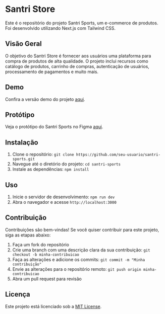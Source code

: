 # Santri Store

Este é o repositório do projeto Santri Sports, um e-commerce de produtos. Foi desenvolvido utilizando Next.js com Tailwind CSS.

## Visão Geral

O objetivo do Santri Store é fornecer aos usuários uma plataforma para compra de produtos  de alta qualidade. O projeto inclui recursos como catálogo de produtos, carrinho de compras, autenticação de usuários, processamento de pagamentos e muito mais.

## Demo

Confira a versão demo do projeto [aqui](https://santristore-git-main-ricard027.vercel.app/).

## Protótipo

Veja o protótipo do Santri Sports no Figma [aqui](https://www.figma.com/file/G9NOM94HsMr7kcnnM5bK1Z/Projeto---Santri?type=design&node-id=0-1&t=mLuILej16nq2ENSW-0).

## Instalação

1. Clone o repositório: `git clone https://github.com/seu-usuario/santri-sports.git`
2. Navegue até o diretório do projeto: `cd santri-sports`
3. Instale as dependências: `npm install`

## Uso

1. Inicie o servidor de desenvolvimento: `npm run dev`
2. Abra o navegador e acesse `http://localhost:3000`

## Contribuição

Contribuições são bem-vindas! Se você quiser contribuir para este projeto, siga as etapas abaixo:

1. Faça um fork do repositório
2. Crie uma branch com uma descrição clara da sua contribuição: `git checkout -b minha-contribuicao`
3. Faça as alterações e adicione os commits: `git commit -m "Minha contribuição"`
4. Envie as alterações para o repositório remoto: `git push origin minha-contribuicao`
5. Abra um pull request para revisão

## Licença

Este projeto está licenciado sob a [MIT License](https://opensource.org/licenses/MIT).
